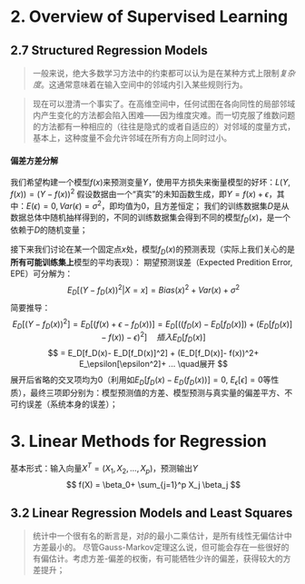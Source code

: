 
# 2. Overview of Supervised Learning

## 2.7 Structured Regression Models

> 一般来说，绝大多数学习方法中的约束都可以认为是在某种方式上限制*复杂度*。这通常意味着在输入空间中的邻域内引入某些规则行为。

> 现在可以澄清一个事实了。在高维空间中，任何试图在各向同性的局部邻域内产生变化的方法都会陷入困难——因为维度灾难。而一切克服了维数问题的方法都有一种相应的（往往是隐式的或者自适应的）对邻域的度量方式，基本上，这种度量不会允许邻域在所有方向上同时过小。

#### 偏差方差分解
我们希望构建一个模型$f(x)$来预测变量$Y$，使用平方损失来衡量模型的好坏：$L(Y, f(x)) = (Y - f(x))^ 2$
假设数据由一个“真实”的未知函数生成，即$Y = f(x) + \epsilon$，其中：$E(\epsilon) = 0, Var(\epsilon) = \sigma ^2$，即均值为0，且方差恒定；
我们的训练数据集$D$是从数据总体中随机抽样得到的，不同的训练数据集会得到不同的模型$f_D(x)$，是一个依赖于$D$的随机变量；

接下来我们讨论在某一个固定点$x$处，模型$f_D(x)$的预测表现（实际上我们关心的是**所有可能训练集上**模型的平均表现）：
期望预测误差（Expected Predition Error, EPE）可分解为：
$$ E_D[(Y- f_D(x))^2 | X= x] = Bias(x)^ 2+ Var(x)+ \sigma^ 2 $$
简要推导：
$$E_D[(Y - f_D(x))^ 2] = E_D[(f(x) + \epsilon - f_D(x))] = E_D[((f_D(x)- E_D[f_D(x)]) + (E_D[f_D(x)]- f(x))- \epsilon)^2]\quad 插入E_D[f_D(x)]$$
$$ = E_D[f_D(x)- E_D[f_D(x)]^2] + (E_D[f_D(x)]- f(x))^2+ E_\epsilon[\epsilon^2]+ ... \quad展开 $$
展开后省略的交叉项均为0（利用如$E_D[f_D(x)- E_D(f_D(x))]= 0$, $E_\epsilon[\epsilon]=0$等性质），最终三项即分别为：模型预测值的方差、模型预测与真实量的偏差平方、不可约误差（系统本身的误差）；

# 3. Linear Methods for Regression

基本形式：输入向量$X^T = (X_1, X_2, ..., X_p)$，预测输出$Y$
$$ f(X) = \beta_0+ \sum_{j=1}^p X_j \beta_j $$

## 3.2 Linear Regression Models and Least Squares

> 统计中一个很有名的断言是，对$\beta$的最小二乘估计，是所有线性无偏估计中方差最小的。
> 尽管Gauss-Markov定理这么说，但可能会存在一些很好的有偏估计。考虑方差-偏差的权衡，有可能牺牲少许的偏差，获得较大的方差提升；

